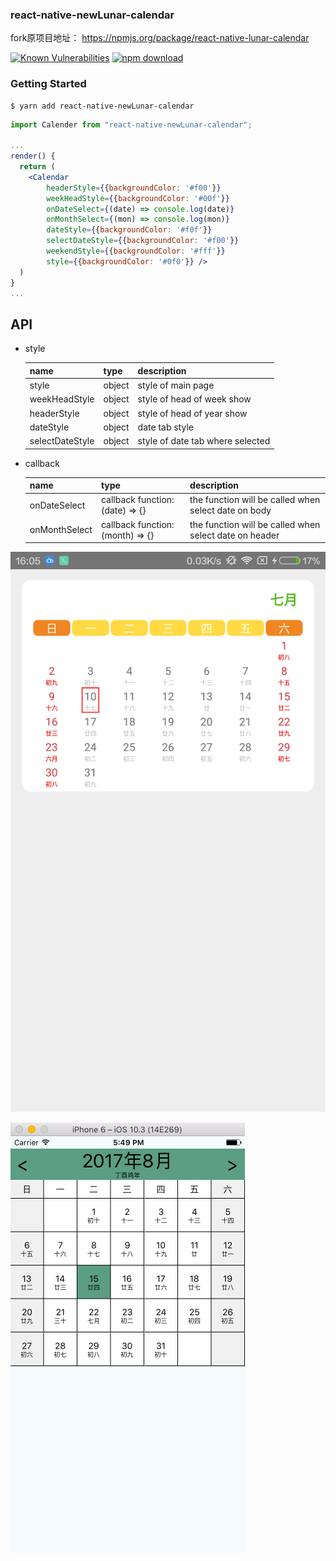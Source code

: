 ### react-native-newLunar-calendar
fork原项目地址： https://npmjs.org/package/react-native-lunar-calendar

[![Known Vulnerabilities][snyk-image]][snyk-url]
[![npm download][download-image]][download-url]

[snyk-image]: https://snyk.io/test/npm/react-native-lunar-calendar/badge.svg?style=flat-square
[snyk-url]: https://snyk.io/test/npm/react-native-lunar-calendar
[download-image]: https://img.shields.io/npm/dm/react-native-lunar-calendar.svg?style=flat-square
[download-url]: https://github.com/a728384698/react-native-newLunar-calendar.git


### Getting Started

  ```shell
$ yarn add react-native-newLunar-calendar
  ```

```jsx
import Calender from "react-native-newLunar-calendar";

...
render() {
  return (
    <Calendar
        headerStyle={{backgroundColor: '#f00'}}
        weekHeadStyle={{backgroundColor: '#00f'}}
        onDateSelect={(date) => console.log(date)}
        onMonthSelect={(mon) => console.log(mon)}
        dateStyle={{backgroundColor: '#f0f'}}
        selectDateStyle={{backgroundColor: '#f00'}}
        weekendStyle={{backgroundColor: '#fff'}}
        style={{backgroundColor: '#0f0'}} />
  )
}
...
```

## API

* style

  | name            | type   | description                      |
  | --------------- | ------ | -------------------------------- |
  | style           | object | style of main page               |
  | weekHeadStyle   | object | style of head of week show       |
  | headerStyle     | object | style of head of year show       |
  | dateStyle       | object | date tab style                   |
  | selectDateStyle | object | style of date tab where selected |

* callback

  | name          | type                             | description                              |
  | ------------- | -------------------------------- | ---------------------------------------- |
  | onDateSelect  | callback function: (date) => {}  | the function will be called when select date on body |
  | onMonthSelect | callback function: (month) => {} | the function will be called when select date on header |

![](https://github.com/Txiaozhe/react-native-lunar-calendar/blob/master/image/calendar.png)

![](https://github.com/Txiaozhe/react-native-lunar-calendar/blob/master/image/calendar2.png)
